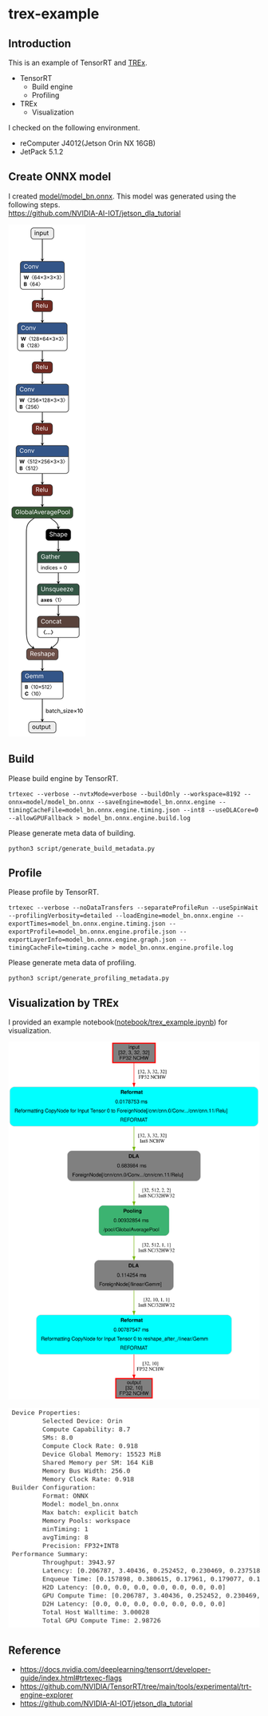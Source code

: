 # trex-example

## Introduction

This is an example of TensorRT and [TREx](https://developer.nvidia.com/blog/exploring-tensorrt-engines-with-trex/).

- TensorRT
  - Build engine
  - Profiling
- TREx
  - Visualization

I checked on the following environment.

- reComputer J4012(Jetson Orin NX 16GB)
- JetPack 5.1.2

## Create ONNX model

I created [model/model_bn.onnx](model/model_bn.onnx). This model was generated using the following steps.  
<https://github.com/NVIDIA-AI-IOT/jetson_dla_tutorial>

![](image/model_bn.onnx.svg)

## Build

Please build engine by TensorRT.

```shell
trtexec --verbose --nvtxMode=verbose --buildOnly --workspace=8192 --onnx=model/model_bn.onnx --saveEngine=model_bn.onnx.engine --timingCacheFile=model_bn.onnx.engine.timing.json --int8 --useDLACore=0 --allowGPUFallback > model_bn.onnx.engine.build.log
```

Please generate meta data of building.

```shell
python3 script/generate_build_metadata.py
```

## Profile

Please profile by TensorRT.

```shell
trtexec --verbose --noDataTransfers --separateProfileRun --useSpinWait --profilingVerbosity=detailed --loadEngine=model_bn.onnx.engine --exportTimes=model_bn.onnx.engine.timing.json --exportProfile=model_bn.onnx.engine.profile.json --exportLayerInfo=model_bn.onnx.engine.graph.json --timingCacheFile=timing.cache > model_bn.onnx.engine.profile.log
```

Please generate meta data of profiling.

```shell
python3 script/generate_profiling_metadata.py
```

## Visualization by TREx

I provided an example notebook([notebook/trex_example.ipynb](notebook/trex_example.ipynb)) for visualization.

![](image/model_bn.svg)

![](image/summary.png)

## Reference

- <https://docs.nvidia.com/deeplearning/tensorrt/developer-guide/index.html#trtexec-flags>
- <https://github.com/NVIDIA/TensorRT/tree/main/tools/experimental/trt-engine-explorer>
- <https://github.com/NVIDIA-AI-IOT/jetson_dla_tutorial>
